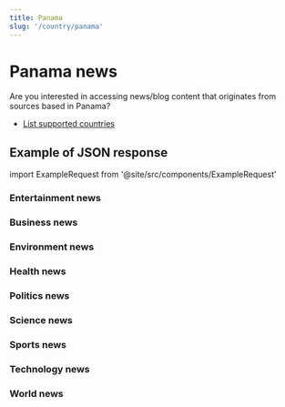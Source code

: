 ```yaml
---
title: Panama
slug: '/country/panama'
---
```


# Panama news

Are you interested in accessing news/blog content that originates from sources based in Panama?

- [List supported countries](/get-articles/countries)

## Example of JSON response

import ExampleRequest from '@site/src/components/ExampleRequest'

### Entertainment news
<ExampleRequest url="https://api.apitube.io/v1/news/articles?limit=2&category=news/Arts_and_Entertainment&language=pa"></ExampleRequest>

### Business news
<ExampleRequest url="https://api.apitube.io/v1/news/articles?limit=2&category=news/Business&language=pa"></ExampleRequest>

### Environment news
<ExampleRequest url="https://api.apitube.io/v1/news/articles?limit=2&category=news/Environment&language=pa"></ExampleRequest>

### Health news
<ExampleRequest url="https://api.apitube.io/v1/news/articles?limit=2&category=news/Health&language=pa"></ExampleRequest>

### Politics news
<ExampleRequest url="https://api.apitube.io/v1/news/articles?limit=2&category=news/Politics&language=pa"></ExampleRequest>

### Science news
<ExampleRequest url="https://api.apitube.io/v1/news/articles?limit=2&category=news/Science&language=pa"></ExampleRequest>

### Sports news
<ExampleRequest url="https://api.apitube.io/v1/news/articles?limit=2&category=news/Sports&language=pa"></ExampleRequest>

### Technology news
<ExampleRequest url="https://api.apitube.io/v1/news/articles?limit=2&category=news/Technology&language=pa"></ExampleRequest>

### World news
<ExampleRequest url="https://api.apitube.io/v1/news/articles?limit=2&category=news/World&language=pa"></ExampleRequest>
